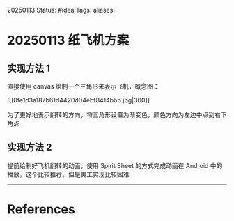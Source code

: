 20250113
Status: #idea
Tags: 
aliases: 
# 20250113 纸飞机方案
## 实现方法 1
直接使用 canvas 绘制一个三角形来表示飞机，概念图：

![[0fe1d3a187b61d4420d04ebf8414bbb.jpg|300]]

为了更好地表示翻转的方向，将三角形设置为渐变色，颜色方向为左边中点到右下角点
## 实现方法 2
提前绘制好飞机翻转的动画，使用 Spirit Sheet 的方式完成动画在 Android 中的播放，这个比较推荐，但是美工实现比较困难










---
# References
